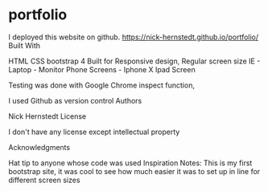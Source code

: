 # portfolio

I deployed this website on github.
https://nick-hernstedt.github.io/portfolio/
Built With

HTML
CSS
bootstrap 4
Built for Responsive design, Regular screen size IE - Laptop - Monitor Phone Screens - Iphone X Ipad Screen

Testing was done with Google Chrome inspect function,

I used Github as version control Authors

Nick Hernstedt
License

I don't have any license except intellectual property

Acknowledgments

Hat tip to anyone whose code was used
Inspiration
Notes: This is my first bootstrap site, it was cool to see how much easier it was to set up in line for different screen sizes
